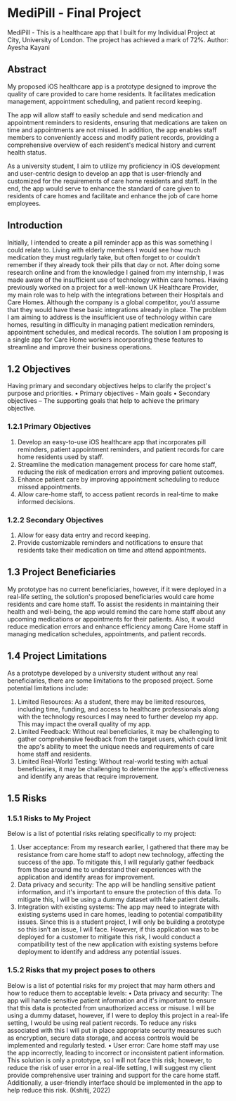 # MediPill - Final Project

MediPill - This is a healthcare app that I built for my Individual Project at City, University of London.
The project has achieved a mark of 72%.
Author: Ayesha Kayani

## Abstract
My proposed iOS healthcare app is a prototype designed to improve the quality of care provided to care home residents. It facilitates medication management, appointment scheduling, and patient record keeping.

The app will allow staff to easily schedule and send medication and appointment reminders to residents, ensuring that medications are taken on time and appointments are not missed. In addition, the app enables staff members to conveniently access and modify patient records, providing a comprehensive overview of each resident's medical history and current health status.

As a university student, I aim to utilize my proficiency in iOS development and user-centric design to develop an app that is user-friendly and customized for the requirements of care home residents and staff. In the end, the app would serve to enhance the standard of care given to residents of care homes and facilitate and enhance the job of care home employees.


## Introduction
Initially, I intended to create a pill reminder app as this was something I could relate to. Living with elderly members I would see how much medication they must regularly take, but often forget to or couldn’t remember if they already took their pills that day or not.
After doing some research online and from the knowledge I gained from my internship, I was made aware of the insufficient use of technology within care homes. Having previously worked on a project for a well-known UK Healthcare Provider, my main role was to help with the integrations between their Hospitals and Care Homes. Although the company is a global competitor, you’d assume that they would have these basic integrations already in place.
The problem I am aiming to address is the insufficient use of technology within care homes, resulting in difficulty in managing patient medication reminders, appointment schedules, and medical records. The solution I am proposing is a single app for Care Home workers incorporating these features to streamline and improve their business operations.


## 1.2 Objectives
Having primary and secondary objectives helps to clarify the project's purpose and priorities.
• Primary objectives - Main goals
• Secondary objectives – The supporting goals that help to achieve the primary
objective.

### 1.2.1 Primary Objectives
1. Develop an easy-to-use iOS healthcare app that incorporates pill reminders, patient appointment reminders, and patient records for care home residents used by staff.
2. Streamline the medication management process for care home staff, reducing the risk of medication errors and improving patient outcomes.
3. Enhance patient care by improving appointment scheduling to reduce missed appointments.
4. Allow care-home staff, to access patient records in real-time to make informed decisions.

### 1.2.2 Secondary Objectives
1. Allow for easy data entry and record keeping.
2. Provide customizable reminders and notifications to ensure that residents take their
medication on time and attend appointments.


## 1.3 Project Beneficiaries
My prototype has no current beneficiaries, however, if it were deployed in a real-life setting, the solution's proposed beneficiaries would care home residents and care home staff.
To assist the residents in maintaining their health and well-being, the app would remind the care home staff about any upcoming medications or appointments for their patients. Also, it would reduce medication errors and enhance efficiency among Care Home staff in managing medication schedules, appointments, and patient records.


## 1.4 Project Limitations
As a prototype developed by a university student without any real beneficiaries, there are some limitations to the proposed project.
Some potential limitations include:
1. Limited Resources: As a student, there may be limited resources, including time,
funding, and access to healthcare professionals along with the technology resources I may need to further develop my app. This may impact the overall quality of my app.
2. Limited Feedback: Without real beneficiaries, it may be challenging to gather comprehensive feedback from the target users, which could limit the app's ability to meet the unique needs and requirements of care home staff and residents.
3. Limited Real-World Testing: Without real-world testing with actual beneficiaries, it may be challenging to determine the app's effectiveness and identify any areas that require improvement.


## 1.5 Risks
### 1.5.1 Risks to My Project
Below is a list of potential risks relating specifically to my project:
1. User acceptance: From my research earlier, I gathered that there may be resistance from care home staff to adopt new technology, affecting the success of the app. To mitigate this, I will regularly gather feedback from those around me to understand their experiences with the application and identify areas for improvement.
2. Data privacy and security: The app will be handling sensitive patient information, and it's important to ensure the protection of this data. To mitigate this, I will be using a dummy dataset with fake patient details.
3. Integration with existing systems: The app may need to integrate with existing systems used in care homes, leading to potential compatibility issues. Since this is a student project, I will only be building a prototype so this isn’t an issue, I will face. However, if this application was to be deployed for a customer to mitigate this risk, I would conduct a compatibility test of the new application with existing systems before deployment to identify and address any potential issues.

### 1.5.2 Risks that my project poses to others
Below is a list of potential risks for my project that may harm others and how to reduce them to acceptable levels:
• Data privacy and security: The app will handle sensitive patient information and it's important to ensure that this data is protected from unauthorized access or misuse. I will be using a dummy dataset, however, if I were to deploy this project in a real-life setting, I would be using real patient records. To reduce any risks associated with this I will put in place appropriate security measures such as encryption, secure data storage, and access controls would be implemented and regularly tested.
• User error: Care home staff may use the app incorrectly, leading to incorrect or inconsistent patient information. This solution is only a prototype, so I will not face this risk; however, to reduce the risk of user error in a real-life setting, I will suggest my client provide comprehensive user training and support for the care home staff. Additionally, a user-friendly interface should be implemented in the app to help reduce this risk.
(Kshitij, 2022)
